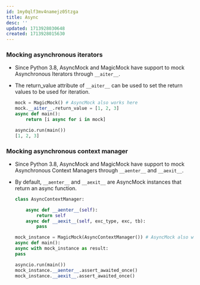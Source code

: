 ```yaml
---
id: 1my0qlf3mv4namejz05tzga
title: Async
desc: ''
updated: 1713928030648
created: 1713928015630
---
```



### Mocking asynchronous iterators
- Since Python 3.8, AsyncMock and MagicMock have support to mock Asynchronous Iterators through `__aiter__`.
- The return_value attribute of `__aiter__` can be used to set the return values to be used for iteration.

    ``` py
    mock = MagicMock() # AsyncMock also works here
    mock.__aiter__.return_value = [1, 2, 3]
    async def main():
        return [i async for i in mock]

    asyncio.run(main())
    [1, 2, 3]
    ```
### Mocking asynchronous context manager
- Since Python 3.8, AsyncMock and MagicMock have support to mock Asynchronous Context Managers through `__aenter__` and `__aexit__`. 
- By default, `__aenter__` and `__aexit__` are AsyncMock instances that return an async function.

    ``` py
    class AsyncContextManager:

        async def __aenter__(self):
            return self
        async def __aexit__(self, exc_type, exc, tb):
            pass

    mock_instance = MagicMock(AsyncContextManager()) # AsyncMock also works here
    async def main():
    async with mock_instance as result:
    pass

    asyncio.run(main())
    mock_instance.__aenter__.assert_awaited_once()
    mock_instance.__aexit__.assert_awaited_once()
    ```